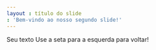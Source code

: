 ```yaml
---
layout : título do slide
: 'Bem-vindo ao nosso segundo slide!'
---
```

Seu texto
Use a seta para a esquerda para voltar!
